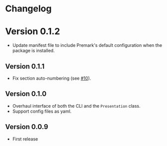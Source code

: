 # Changelog

# Version 0.1.2

- Update manifest file to include Premark's default configuration when the package is installed.

## Version 0.1.1

- Fix section auto-numbering (see [#10](https://github.com/eswan18/premark/issues/10)).

## Version 0.1.0

- Overhaul interface of both the CLI and the `Presentation` class.
- Support config files as yaml.

## Version 0.0.9

- First release
